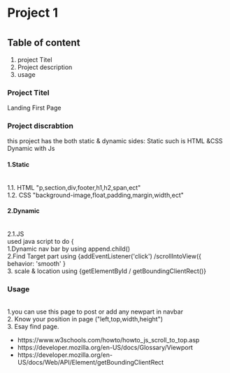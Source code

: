 # Project 1
# <h2>Table of content</h2>
<ol> 
  <li>project Titel</li>
    <li>Project description </li>
      <li>usage</li>
  </ol>
<h3>Project Titel</h3>
Landing  First Page 
<h3>Project discrabtion</h3>
this project has the both static & dynamic sides:
Static such is HTML &CSS<br>
Dynamic with Js<br>
<h4>1.Static</h4> <br>
1.1. HTML "p,section,div,footer,h1,h2,span,ect"<br>
1.2. CSS "background-image,float,padding,margin,width,ect"<br>
<h4> 2.Dynamic</h4><br>
2.1.JS <br>
used java script to do {<br>
1.Dynamic nav bar by using append.child()<br>
2.Find Target part using {addEventListener('click') /scrollIntoView({ behavior: 'smooth' }<br> 
3. scale & location using {getElementById / getBoundingClientRect()}<br>
<h3>Usage</h3><br>
1.you can use this page to post or add any newpart in navbar<br>
2. Know your position in page ("left,top,width,height")<br>
3. Esay find page.
<h3<Resources</h3>
<ul>
  <li>https://www.w3schools.com/howto/howto_js_scroll_to_top.asp</li>
<li>https://developer.mozilla.org/en-US/docs/Glossary/Viewport</li>
<li>https://developer.mozilla.org/en-US/docs/Web/API/Element/getBoundingClientRect</li>
</ul>
